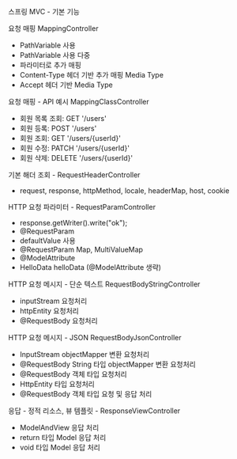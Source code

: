 


스프링 MVC - 기본 기능

요청 매핑 MappingController
* PathVariable 사용
* PathVariable 사용 다중
* 파라미터로 추가 매핑
* Content-Type 헤더 기반 추가 매핑 Media Type
* Accept 헤더 기반 Media Type


요청 매핑 - API 예시 MappingClassController
* 회원 목록 조회: GET '/users'
* 회원 등록: POST '/users'
* 회원 조회: GET '/users/{userId}'
* 회원 수정: PATCH '/users/{userId}'
* 회원 삭제: DELETE '/users/{userId}'

기본 해더 조회 - RequestHeaderController
* request, response, httpMethod, locale, headerMap, host, cookie

HTTP 요청 파라미터 - RequestParamController
* response.getWriter().write("ok");
* @RequestParam
* defaultValue 사용
* @RequestParam Map, MultiValueMap
* @ModelAttribute
* HelloData helloData (@ModelAttribute 생략)

HTTP 요청 메시지 - 단순 텍스트
RequestBodyStringController
* inputStream 요청처리
* httpEntity 요청처리
* @RequestBody 요청처리

HTTP 요청 메시지 - JSON
RequestBodyJsonController
* InputStream objectMapper 변환 요청처리
* @RequestBody String 타입 objectMapper 변환 요청처리
* @RequestBody 객체 타입 요청처리
* HttpEntity<T> 타입 요청처리
* @RequestBody 객체 타입 요청 및 응답 처리

응답 - 정적 리소스, 뷰 템플릿 - ResponseViewController
* ModelAndView 응답 처리
* return 타입 Model 응답 처리
* void 타입 Model 응답 처리